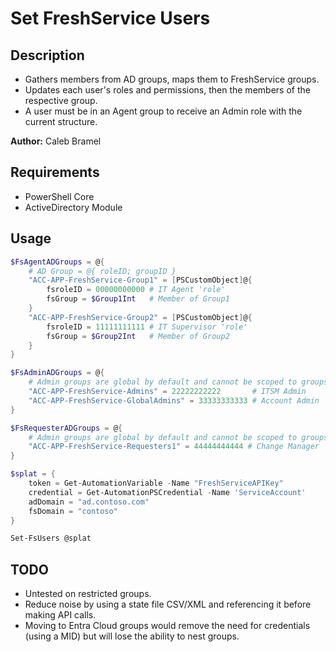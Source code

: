# Set FreshService Users

## Description
- Gathers members from AD groups, maps them to FreshService groups.
- Updates each user's roles and permissions, then the members of the respective group.
- A user must be in an Agent group to receive an Admin role with the current structure.

**Author:** Caleb Bramel

## Requirements
- PowerShell Core
- ActiveDirectory Module

## Usage

```PowerShell
$FsAgentADGroups = @{
    # AD Group = @{ roleID; groupID } 
    "ACC-APP-FreshService-Group1" = [PSCustomObject]@{
        fsroleID = 00000000000 # IT Agent 'role'
        fsGroup = $Group1Int   # Member of Group1
    }
    "ACC-APP-FreshService-Group2" = [PSCustomObject]@{
        fsroleID = 11111111111 # IT Supervisor 'role'
        fsGroup = $Group2Int   # Member of Group2
    }
}

$FsAdminADGroups = @{
    # Admin groups are global by default and cannot be scoped to groups.
    "ACC-APP-FreshService-Admins" = 22222222222       # ITSM Admin
    "ACC-APP-FreshService-GlobalAdmins" = 33333333333 # Account Admin
}

$FsRequesterADGroups = @{
    # Admin groups are global by default and cannot be scoped to groups.
    "ACC-APP-FreshService-Requesters1" = 44444444444 # Change Manager
}

$splat = {
    token = Get-AutomationVariable -Name "FreshServiceAPIKey"
    credential = Get-AutomationPSCredential -Name 'ServiceAccount'
    adDomain = "ad.contoso.com"
    fsDomain = "contoso"
}

Set-FsUsers @splat
```
## TODO
- Untested on restricted groups.
- Reduce noise by using a state file CSV/XML and referencing it before making API calls.
- Moving to Entra Cloud groups would remove the need for credentials (using a MID) but will lose the ability to nest groups.

